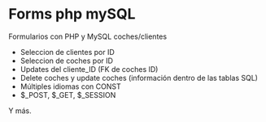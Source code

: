 # Forms php mySQL
Formularios con PHP y MySQL coches/clientes

- Seleccion de clientes por ID
- Seleccion de coches por ID
- Updates del cliente_ID (FK de coches ID)
- Delete coches y update coches (información dentro de las tablas SQL)
- Múltiples idiomas con CONST
- $_POST, $_GET, $_SESSION

Y más.
